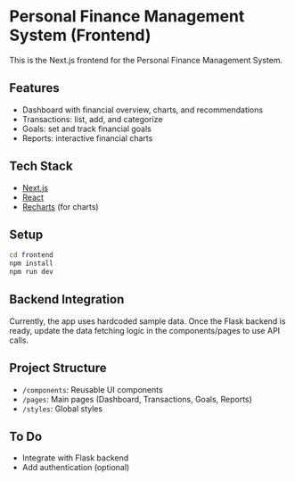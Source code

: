 # Personal Finance Management System (Frontend)

This is the Next.js frontend for the Personal Finance Management System.

## Features
- Dashboard with financial overview, charts, and recommendations
- Transactions: list, add, and categorize
- Goals: set and track financial goals
- Reports: interactive financial charts

## Tech Stack
- [Next.js](https://nextjs.org/)
- [React](https://reactjs.org/)
- [Recharts](https://recharts.org/) (for charts)

## Setup
```bash
cd frontend
npm install
npm run dev
```

## Backend Integration
Currently, the app uses hardcoded sample data. Once the Flask backend is ready, update the data fetching logic in the components/pages to use API calls.

## Project Structure
- `/components`: Reusable UI components
- `/pages`: Main pages (Dashboard, Transactions, Goals, Reports)
- `/styles`: Global styles

## To Do
- Integrate with Flask backend
- Add authentication (optional) 